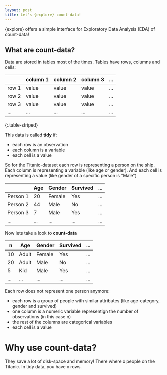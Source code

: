 ```yaml
---
layout: post
title: Let's {explore} count-data!
---
```


{explore} offers a simple interface for Exploratory Data Analysis (EDA) of count-data!

## What are count-data?

Data are stored in tables most of the times. Tables have rows, columns and cells:

|           | column 1  | column 2  | column 3  | ... |
| --------- | --------- | --------- | --------- | --- |
| row 1     | value     | value     | value     | ... |
| row 2     | value     | value     | value     | ... |
| row 3     | value     | value     | value     | ... |
| ...       | ...       | ...       | ...       | ... |
{:.table-striped}

This data is called **tidy** if:

* each row is an observation
* each column is a variable
* each cell is a value

So for the Titanic-dataset each row is representing a person on the ship. 
Each column is representing a variable (like age or gender). And each cell is representing a value (like gender of a specific person is "Male")

|           | Age       | Gender    | Survived  | ... |
| --------- | --------- | --------- | --------- | --- |
| Person 1  | 20        | Female    | Yes       | ... |
| Person 2  | 44        | Male      | No        | ... |
| Person 3  | 7         | Male      | Yes       | ... |
| ...       | ...       | ...       | ...       | ... |


Now lets take a look to **count-data**

| n         | Age       | Gender    | Survived  | ... |
|-----------|-----------|-----------|-----------|-----|
| 10        | Adult     | Female    | Yes       | ... |
| 20        | Adult     | Male      | No        | ... |
| 5         | Kid       | Male      | Yes       | ... |
| ...       | ...       | ...       | ...       | ... |

Each row does not represent one person anymore:

* each row is a group of people with similar attributes 
(like age-category, gender and survived)
* one column is a numeric variable representign the number of observations 
(in this case n)
* the rest of the columns are categorical variables
* each cell is a value

# Why use count-data?

They save a lot of disk-space and memory!
There where x people on the Titanic. In tidy data, you have x rows.


